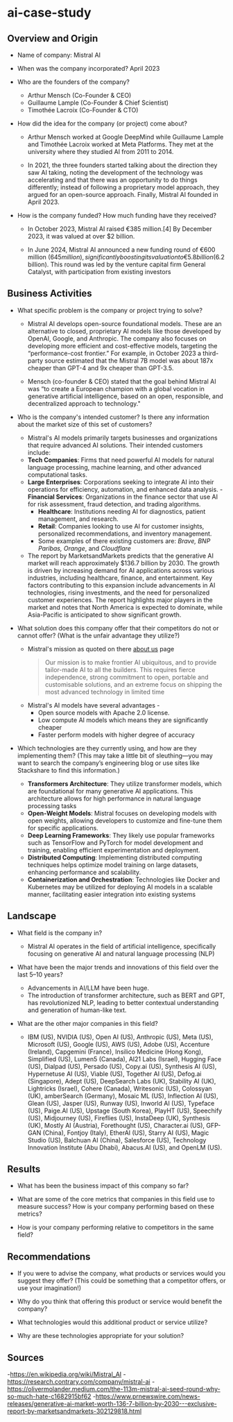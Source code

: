 # ai-case-study

## Overview and Origin

* Name of company: Mistral AI

* When was the company incorporated? April 2023

* Who are the founders of the company?
    * Arthur Mensch (Co-Founder & CEO)
    * Guillaume Lample (Co-Founder & Chief Scientist)
    * Timothée Lacroix (Co-Founder & CTO)

* How did the idea for the company (or project) come about?
    * Arthur Mensch worked at Google DeepMind while Guillaume Lample and Timothée Lacroix worked at Meta Platforms. They met at the university where they studied AI from 2011 to 2014. 

    * In 2021, the three founders started talking about the direction they saw AI taking, noting the development of the technology was accelerating and that there was an opportunity to do things differently; instead of following a proprietary model approach, they argued for an open-source approach. Finally, Mistral AI founded in April 2023.

* How is the company funded? How much funding have they received?
    * In October 2023, Mistral AI raised €385 million.[4] By December 2023, it was valued at over $2 billion.

    * In June 2024, Mistral AI announced a new funding round of €600 million ($645 million), significantly boosting its valuation to €5.8 billion ($6.2 billion). This round was led by the venture capital firm General Catalyst, with participation from existing investors

## Business Activities

* What specific problem is the company or project trying to solve?

    * Mistral AI develops open-source foundational models. These are an alternative to closed, proprietary AI models like those developed by OpenAI, Google, and Anthropic. The company also focuses on developing more efficient and cost-effective models, targeting the “performance-cost frontier.” For example, in October 2023 a third-party source estimated that the Mistral 7B model was about 187x cheaper than GPT-4 and 9x cheaper than GPT-3.5.

    * Mensch (co-founder & CEO) stated that the goal behind Mistral AI was “to create a European champion with a global vocation in generative artificial intelligence, based on an open, responsible, and decentralized approach to technology."

* Who is the company's intended customer? Is there any information about the market size of this set of customers?
    - Mistral's AI models primarily targets businesses and organizations that require advanced
   AI solutions. Their intended customers include:
    - **Tech Companies**: Firms that need powerful AI models for natural    language processing, machine learning, and other advanced   
   computational tasks.
	 - **Large Enterprises**: Corporations seeking to integrate AI into their operations for efficiency, automation, and enhanced data
   analysis.
      - **Financial Services**: Organizations in the finance sector that use AI for risk assessment, fraud detection, and trading algorithms.
       - **Healthcare**: Institutions needing AI for diagnostics, patient management, and research.
       - **Retail**: Companies looking to use AI for customer insights, personalized recommendations, and inventory management.
       - Some examples of there existing customers are: *Brave, BNP Paribas, Orange*, and *Cloudflare*
    * The report by MarketsandMarkets predicts that the generative AI market will reach approximately $136.7 billion by 2030. The growth is driven by increasing demand for AI applications across various industries, including healthcare, finance, and entertainment. Key factors contributing to this expansion include advancements in AI technologies, rising investments, and the need for personalized customer experiences. The report highlights major players in the market and notes that North America is expected to dominate, while Asia-Pacific is anticipated to show significant growth.

* What solution does this company offer that their competitors do not or cannot offer? (What is the unfair advantage they utilize?)
   - Mistral's mission as quoted on there [about us](https://mistral.ai/company/#missions) page
      > Our mission is to make frontier AI ubiquitous, and to provide
      > tailor-made AI to all the builders. This requires fierce independence,
      > strong commitment to open, portable and customisable solutions, and an
      > extreme focus on shipping the most advanced technology in limited time
   - Mistral's AI models have several advantages - 
	   - Open source models with Apache 2.0 license.
	   - Low compute AI models which means they are significantly cheaper
	   - Faster perform models with higher degree of accuracy
* Which technologies are they currently using, and how are they implementing them? (This may take a little bit of sleuthing&mdash;you may want to search the company’s engineering blog or use sites like Stackshare to find this information.)
	* **Transformers Architecture**: They utilize transformer models, which are foundational for many generative AI applications. This architecture allows for high performance in natural language processing tasks
	* **Open-Weight Models**: Mistral focuses on developing models with open weights, allowing developers to customize and fine-tune them for specific applications.
	* **Deep Learning Frameworks**: They likely use popular frameworks such as TensorFlow and PyTorch for model development and training, enabling efficient experimentation and deployment.
	* **Distributed Computing**: Implementing distributed computing techniques helps optimize model training on large datasets, enhancing performance and scalability.
	* **Containerization and Orchestration**: Technologies like Docker and Kubernetes may be utilized for deploying AI models in a scalable manner, facilitating easier integration into existing systems

## Landscape

* What field is the company in?
	- Mistral AI operates in the field of artificial intelligence, specifically focusing on generative AI and natural language processing (NLP)
* What have been the major trends and innovations of this field over the last 5&ndash;10 years?
	- Advancements in AI/LLM have been huge.
 	- The introduction of transformer architecture, such as BERT and GPT, has revolutionized NLP, leading to better contextual understanding and generation of human-like text.

* What are the other major companies in this field?
	* IBM (US), NVIDIA (US), Open AI (US), Anthropic (US), Meta (US), Microsoft (US), Google (US), AWS (US), Adobe (US), Accenture (Ireland), Capgemini (France), Insilico Medicine (Hong Kong), Simplified (US), Lumen5 (Canada), AI21 Labs (Israel), Hugging Face (US), Dialpad (US), Persado (US), Copy.ai (US), Synthesis AI (US), Hypernetuse AI (US), Viable (US), Together AI (US), Defog.ai (Singapore), Adept (US), DeepSearch Labs (UK), Stability AI (UK), Lightricks (Israel), Cohere (Canada), Writesonic (US), Colossyan (UK), amberSearch (Germany), Mosaic ML (US), Inflection AI (US), Glean (US), Jasper (US), Runway (US), Inworld AI (US), Typeface (US), Paige.AI (US), Upstage (South Korea), PlayHT (US), Speechify (US), Midjourney (US), Fireflies (US), InstaDeep (UK), Synthesis (UK), Mostly AI (Austria), Forethought (US), Character.ai (US), GFP-GAN (China), Fontjoy (Italy), EtherAI (US), Starry AI (US), Magic Studio (US), Balchuan AI (China), Salesforce (US), Technology Innovation Institute (Abu Dhabi), Abacus.AI (US), and OpenLM (US).

## Results

* What has been the business impact of this company so far?

* What are some of the core metrics that companies in this field use to measure success? How is your company performing based on these metrics?

* How is your company performing relative to competitors in the same field?

## Recommendations

* If you were to advise the company, what products or services would you suggest they offer? (This could be something that a competitor offers, or use your imagination!)

* Why do you think that offering this product or service would benefit the company?

* What technologies would this additional product or service utilize?

* Why are these technologies appropriate for your solution?

## Sources
-https://en.wikipedia.org/wiki/Mistral_AI
-https://research.contrary.com/company/mistral-ai
-https://olivermolander.medium.com/the-113m-mistral-ai-seed-round-why-so-much-hate-c1682915bf62
-https://www.prnewswire.com/news-releases/generative-ai-market-worth-136-7-billion-by-2030---exclusive-report-by-marketsandmarkets-302129818.html

